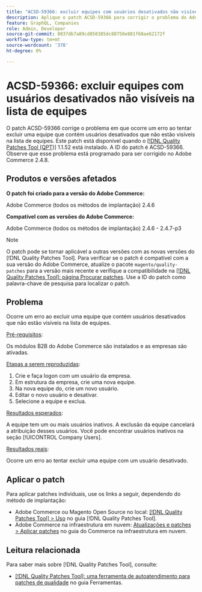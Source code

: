 ```yaml
---
title: "ACSD-59366: excluir equipes com usuários desativados não visíveis na lista de equipes"
description: Aplique o patch ACSD-59366 para corrigir o problema do Adobe Commerce em que ocorre um erro ao tentar excluir uma equipe que contém usuários desativados que não estão visíveis na lista de equipes.
feature: GraphQL, Companies
role: Admin, Developer
source-git-commit: 8037db7a89cd850385dc88750e881f68ae62172f
workflow-type: tm+mt
source-wordcount: '378'
ht-degree: 0%

---
```


# ACSD-59366: excluir equipes com usuários desativados não visíveis na lista de equipes

O patch ACSD-59366 corrige o problema em que ocorre um erro ao tentar excluir uma equipe que contém usuários desativados que não estão visíveis na lista de equipes. Este patch está disponível quando o [[!DNL Quality Patches Tool (QPT)]](/help/tools/quality-patches-tool/quality-patches-tool-to-self-serve-quality-patches.md) 1.1.52 está instalado. A ID do patch é ACSD-59366. Observe que esse problema está programado para ser corrigido no Adobe Commerce 2.4.8.

## Produtos e versões afetados

**O patch foi criado para a versão do Adobe Commerce:**

Adobe Commerce (todos os métodos de implantação) 2.4.6

**Compatível com as versões do Adobe Commerce:**

Adobe Commerce (todos os métodos de implantação) 2.4.6 - 2.4.7-p3

>[!NOTE]
>
>O patch pode se tornar aplicável a outras versões com as novas versões do [!DNL Quality Patches Tool]. Para verificar se o patch é compatível com a sua versão do Adobe Commerce, atualize o pacote `magento/quality-patches` para a versão mais recente e verifique a compatibilidade na [[!DNL Quality Patches Tool]: página Procurar patches](https://experienceleague.adobe.com/tools/commerce-quality-patches/index.html?lang=pt-BR). Use a ID do patch como palavra-chave de pesquisa para localizar o patch.

## Problema

Ocorre um erro ao excluir uma equipe que contém usuários desativados que não estão visíveis na lista de equipes.

<u>Pré-requisitos</u>:

Os módulos B2B do Adobe Commerce são instalados e as empresas são ativadas.

<u>Etapas a serem reproduzidas</u>:

1. Crie e faça logon com um usuário da empresa.
1. Em estrutura da empresa, crie uma nova equipe.
1. Na nova equipe do, crie um novo usuário.
1. Editar o novo usuário e desativar.
1. Selecione a equipe e exclua.

<u>Resultados esperados</u>:

A equipe tem um ou mais usuários inativos. A exclusão da equipe cancelará a atribuição desses usuários. Você pode encontrar usuários inativos na seção [!UICONTROL Company Users].

<u>Resultados reais</u>:

Ocorre um erro ao tentar excluir uma equipe com um usuário desativado.

## Aplicar o patch

Para aplicar patches individuais, use os links a seguir, dependendo do método de implantação:

* Adobe Commerce ou Magento Open Source no local: [[!DNL Quality Patches Tool] > Uso](/help/tools/quality-patches-tool/usage.md) no guia [!DNL Quality Patches Tool].
* Adobe Commerce na infraestrutura em nuvem: [Atualizações e patches > Aplicar patches](https://experienceleague.adobe.com/docs/commerce-cloud-service/user-guide/develop/upgrade/apply-patches.html?lang=pt-BR) no guia do Commerce na infraestrutura em nuvem.

## Leitura relacionada

Para saber mais sobre [!DNL Quality Patches Tool], consulte:

* [[!DNL Quality Patches Tool]: uma ferramenta de autoatendimento para patches de qualidade](/help/tools/quality-patches-tool/quality-patches-tool-to-self-serve-quality-patches.md) no guia Ferramentas.


